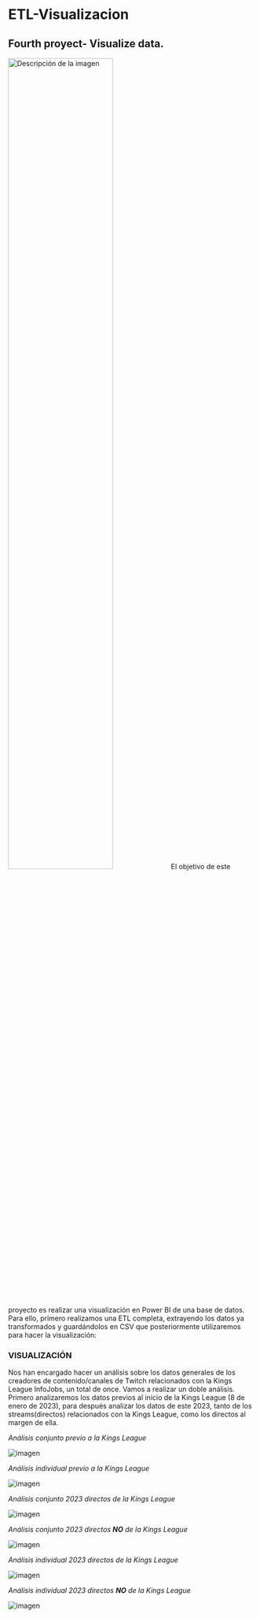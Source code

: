 # ETL-Visualizacion
## Fourth proyect- Visualize data.
<img src="https://github.com/Jaimercmail/ETL-Visualizacion/blob/main/Multimedia/kings-league.jpg" alt="Descripción de la imagen" width="65%">
El objetivo de este proyecto es realizar una visualización en Power BI de una base de datos. Para ello, primero realizamos una ETL completa, extrayendo los datos ya transformados y guardándolos en CSV que posteriormente utilizaremos para hacer la visualización:

### VISUALIZACIÓN
Nos han encargado hacer un análisis sobre los datos generales de los creadores de contenido/canales de Twitch relacionados con la Kings League InfoJobs, un total de once. Vamos a realizar un doble análisis. Primero analizaremos los datos previos al inicio de la Kings League (8 de enero de 2023), para después analizar los datos de este 2023, tanto de los streams(directos) relacionados con la Kings League, como los directos al margen de ella.

*Análisis conjunto previo a la Kings League*

![imagen](https://github.com/Jaimercmail/ETL-Visualizacion/assets/138033149/ec31bf0e-0fd8-48e7-8493-1463af56b76d)

*Análisis individual previo a la Kings League*

![imagen](https://github.com/Jaimercmail/ETL-Visualizacion/assets/138033149/86f674f0-f443-451d-b4b1-b772afb62a8b)

*Análisis conjunto 2023 directos de la Kings League*

![imagen](https://github.com/Jaimercmail/ETL-Visualizacion/assets/138033149/3b6dd0b8-5f7f-4da2-847d-5f92bef92bec)

*Análisis conjunto 2023 directos **NO** de la Kings League*

![imagen](https://github.com/Jaimercmail/ETL-Visualizacion/assets/138033149/486b285d-471e-41af-a905-5967add02f7e)

*Análisis individual 2023 directos de la Kings League*

![imagen](https://github.com/Jaimercmail/ETL-Visualizacion/assets/138033149/9e088b1b-e3c8-4b46-b267-10785d7c06c6)

*Análisis individual 2023 directos **NO** de la Kings League*

![imagen](https://github.com/Jaimercmail/ETL-Visualizacion/assets/138033149/e8283dd7-6ad8-4c1c-92d8-dd5ae6bb7bd9)




